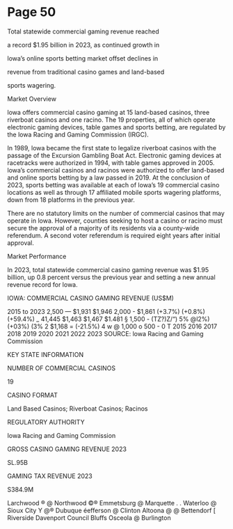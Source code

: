 # Page 50

Total statewide commercial gaming revenue reached

a record $1.95 billion in 2023, as continued growth in

lowa’s online sports betting market offset declines in

revenue from traditional casino games and land-based

sports wagering.

Market Overview

lowa offers commercial casino gaming at 15 land-based casinos, three riverboat
casinos and one racino. The 19 properties, all of which operate electronic
gaming devices, table games and sports betting, are regulated by the lowa
Racing and Gaming Commission (IRGC).

In 1989, lowa became the first state to legalize riverboat casinos with the
passage of the Excursion Gambling Boat Act. Electronic gaming devices at
racetracks were authorized in 1994, with table games approved in 2005.
lowa’s commercial casinos and racinos were authorized to offer land-based
and online sports betting by a law passed in 2019. At the conclusion of 2023,
sports betting was available at each of lowa’s 19 commercial casino locations
as well as through 17 affiliated mobile sports wagering platforms, down from
18 platforms in the previous year.

There are no statutory limits on the number of commercial casinos that may
operate in lowa. However, counties seeking to host a casino or racino must
secure the approval of a majority of its residents via a county-wide referendum.
A second voter referendum is required eight years after initial approval.

Market Performance

In 2023, total statewide commercial casino gaming revenue was $1.95 billion,
up 0.8 percent versus the previous year and setting a new annual revenue
record for lowa.

IOWA: COMMERCIAL CASINO GAMING REVENUE (US$M)

2015 to 2023
2,500 —
$1,931 $1,946
2,000 - $1,861 (+3.7%) (+0.8%)
(+59.4%)
_ 41,445 $1,463 $1,467 $1.481
§ 1,500 - (TZ?)Z/“) 5% @l2%)  (+03%) (3%
2 $1,168
= (-21.5%)
4
w
@ 1,000
o
500 -
0 T
2015 2016 2017 2018 2019 2020 2021 2022 2023
SOURCE: lowa Racing and Gaming Commission

KEY STATE INFORMATION

NUMBER OF COMMERCIAL CASINOS

19

CASINO FORMAT

Land Based Casinos;
Riverboat Casinos;
Racinos

REGULATORY AUTHORITY

Iowa Racing and
Gaming Commission

GROSS CASINO GAMING REVENUE 2023

SL.95B

GAMING TAX REVENUE 2023

S384.9M

Larchwood
® @ Northwood
©® Emmetsburg @ Marquette
. . Waterloo
@ Sioux City Y @® Dubuque
éefferson
@ Clinton
Altoona @ @ Bettendorf
[ Riverside Davenport
Council Bluffs
Osceola @ Burlington
